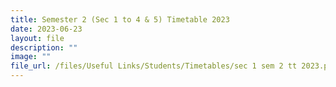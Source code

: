 ```yaml
---
title: Semester 2 (Sec 1 to 4 & 5) Timetable 2023
date: 2023-06-23
layout: file
description: ""
image: ""
file_url: /files/Useful Links/Students/Timetables/sec 1 sem 2 tt 2023.pdf
---
```

